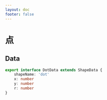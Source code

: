 ```yaml
---
layout: doc
footer: false
---
```


# 点

## Data

```ts
export interface DotData extends ShapeData {
	shapeName: 'dot'
	x: number
	y: number
	r: number
}
```
